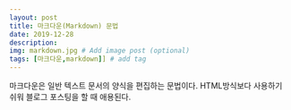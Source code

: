 ```yaml
---
layout: post
title: 마크다운(Markdown) 문법
date: 2019-12-28
description: 
img: markdown.jpg # Add image post (optional)
tags: [마크다운,markdown]] # add tag
---
```


마크다운은 일반 텍스트 문서의 양식을 편집하는 문법이다. HTML방식보다 사용하기 쉬워 블로그 포스팅을 할 때 애용된다.

